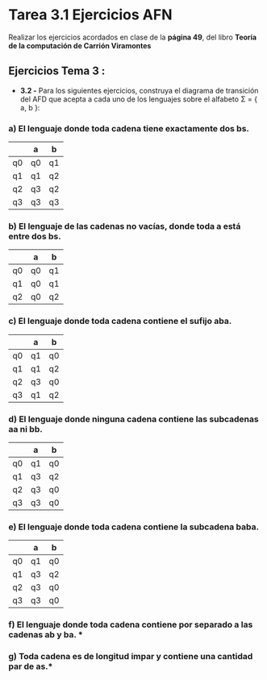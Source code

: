 # Tarea 3.1 Ejercicios AFN  

  
Realizar los ejercicios acordados en clase de la  **página 49**, del libro  **Teoría de la computación de Carrión Viramontes**



## Ejercicios Tema 3 :
- **3.2 -** Para los siguientes ejercicios, construya el diagrama de transición del AFD que
acepta a cada uno de los lenguajes sobre el alfabeto Σ = { a, b }:
### a) El lenguaje donde toda cadena tiene exactamente dos bs.
|  | a | b |  
|--|--|--|
| q0 |q0 | q1 |
| q1 | q1 | q2 |
| q2 | q3 | q2 |
| q3 | q3 | q3 |

### b) El lenguaje de las cadenas no vacías, donde toda a está entre dos bs.
|  | a | b |  
|--|--|--|
| q0 |q0  | q1 |
| q1 | q0 | q1 |
| q2 | q0 | q2 |
### c) El lenguaje donde toda cadena contiene el sufijo aba.
|  | a | b |  
|--|--|--|
| q0 |q1 | q0 |
| q1 | q1 | q2 |
| q2 | q3 | q0 |
| q3 | q1 | q2 |
### d) El lenguaje donde ninguna cadena contiene las subcadenas aa ni bb.
|  | a | b |  
|--|--|--|
| q0 |q1 | q0 |
| q1 | q3 | q2 |
| q2 | q3 | q0 |
| q3 | q3 | q0 |
### e) El lenguaje donde toda cadena contiene la subcadena baba.
|  | a | b |  
|--|--|--|
| q0 |q1 | q0 |
| q1 | q3 | q2 |
| q2 | q3 | q0 |
| q3 | q3 | q0 |
### f) El lenguaje donde toda cadena contiene por separado a las cadenas ab y ba. *

### g) Toda cadena es de longitud impar y contiene una cantidad par de as.*


